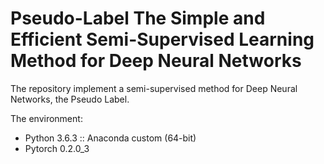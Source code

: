 # Pseudo-Label The Simple and Efficient Semi-Supervised Learning Method for Deep Neural Networks

The repository implement a semi-supervised method for Deep Neural Networks, the Pseudo Label.

The environment:
- Python 3.6.3 :: Anaconda custom (64-bit)
- Pytorch 0.2.0_3
